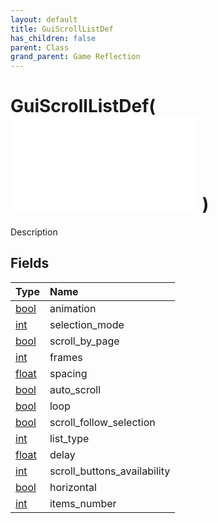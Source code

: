 ```yaml
---
layout: default
title: GuiScrollListDef
has_children: false
parent: Class
grand_parent: Game Reflection
---
```

# GuiScrollListDef( ![ GuiSubgraphNodeDef ](/game-reflection/classes/gui_subgraph_node_def.md) )
Description 

## Fields
| Type | Name |
|:-------------|:--------------|
| [bool](/game-reflection/components/bool.md) | animation |
| [int](/game-reflection/enums/int.md) | selection_mode |
| [bool](/game-reflection/components/bool.md) | scroll_by_page |
| [int](/game-reflection/enums/int.md) | frames |
| [float](/game-reflection/components/float.md) | spacing |
| [bool](/game-reflection/components/bool.md) | auto_scroll |
| [bool](/game-reflection/components/bool.md) | loop |
| [bool](/game-reflection/components/bool.md) | scroll_follow_selection |
| [int](/game-reflection/enums/int.md) | list_type |
| [float](/game-reflection/components/float.md) | delay |
| [int](/game-reflection/enums/int.md) | scroll_buttons_availability |
| [bool](/game-reflection/components/bool.md) | horizontal |
| [int](/game-reflection/enums/int.md) | items_number |
